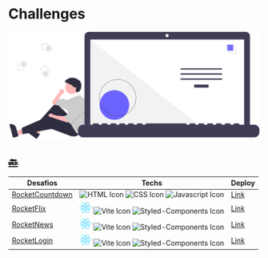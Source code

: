 # Challenges

<div  align=center>
<img width=500px src="../.github/challenges.svg">
</div>

## [🔙](https://github.com/Pedrovinhas/rocket-studies)

| Desafios      | Techs  | Deploy |
| ---------- | :------: | ---------- |
|    [RocketCountdown]() | <img width='24px' height='24px' src="https://icon-library.com/images/html5-icon/html5-icon-13.jpg" alt="HTML Icon"> <img width='24px' height='24px' src="https://logospng.org/download/css-3/logo-css-3-1536.png" alt="CSS Icon"> <img width='24px' height='24px' src="https://upload.wikimedia.org/wikipedia/commons/thumb/9/99/Unofficial_JavaScript_logo_2.svg/512px-Unofficial_JavaScript_logo_2.svg.png" alt="Javascript Icon"> | [Link](https://rocketcoundown.vercel.app/)
| [RocketFlix]() | <img width='24px' height='24px' src="https://raw.githubusercontent.com/devicons/devicon/master/icons/react/react-original.svg" alt="React Icon"> <img width='24px' height='24px' src="https://camo.githubusercontent.com/61e102d7c605ff91efedb9d7e47c1c4a07cef59d3e1da202fd74f4772122ca4e/68747470733a2f2f766974656a732e6465762f6c6f676f2e737667" alt="Vite Icon"> <img width='24px' height='24px' src="https://cdn.iconscout.com/icon/free/png-256/sass-226054.png" alt="Styled-Components Icon"> | [Link]()
| [RocketNews]() | <img width='24px' height='24px' src="https://raw.githubusercontent.com/devicons/devicon/master/icons/react/react-original.svg" alt="React Icon"> <img width='24px' height='24px' src="https://camo.githubusercontent.com/61e102d7c605ff91efedb9d7e47c1c4a07cef59d3e1da202fd74f4772122ca4e/68747470733a2f2f766974656a732e6465762f6c6f676f2e737667" alt="Vite Icon"> <img width='24px' height='24px' src="https://styled-components.com/logo.png" alt="Styled-Components Icon"> | [Link]()
| [RocketLogin]() | <img width='24px' height='24px' src="https://raw.githubusercontent.com/devicons/devicon/master/icons/react/react-original.svg" alt="React Icon"> <img width='24px' height='24px' src="https://camo.githubusercontent.com/61e102d7c605ff91efedb9d7e47c1c4a07cef59d3e1da202fd74f4772122ca4e/68747470733a2f2f766974656a732e6465762f6c6f676f2e737667" alt="Vite Icon"> <img width='24px' height='24px' src="https://cdn.iconscout.com/icon/free/png-256/sass-226054.png" alt="Styled-Components Icon"> | [Link](https://rocket-login-amber.vercel.app/)


